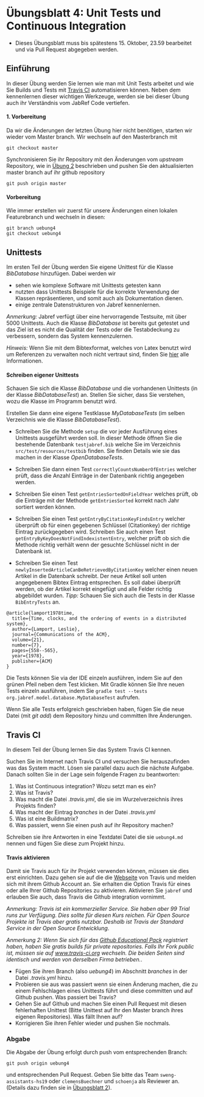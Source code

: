 
# Übungsblatt 4: Unit Tests und Continuous Integration

* Dieses Übungsblatt muss bis spätestens 15. Oktober, 23.59 bearbeitet und via Pull Request abgegeben werden. 



## Einführung

In dieser Übung werden Sie lernen wie man mit Unit Tests arbeitet und wie Sie Builds und Tests mit
 [Travis CI](https://www.travis-ci.com) automatisieren können. 
Neben dem kennenlernen dieser wichtigen Werkzeuge, werden sie bei dieser Übung auch ihr Verständnis vom JabRef Code vertiefen. 


#### 1. Vorbereitung

Da wir die Änderungen der letzten Übung hier nicht benötigen, starten wir wieder vom Master branch. Wir wechseln auf den Masterbranch mit 
```
git checkout master
```

Synchronisieren Sie ihr Repository mit den Änderungen vom *upstream* Repository, wie in [Übung 2](../../week2/exercises/practical-exercises.html) beschrieben  und pushen Sie den aktualisierten master branch auf ihr github repository
```
git push origin master
```


#### Vorbereitung

Wie immer erstellen wir zuerst für unsere Änderungen einen lokalen Featurebranch und wechseln in diesen:

```
git branch uebung4     
git checkout uebung4
```


## Unittests

Im ersten Teil der Übung werden Sie eigene Unittest für die Klasse *BibDatabase* hinzufügen.  Dabei werden wir 

* sehen wie komplexe Software mit Unittests getesten kann
* nutzten dass Unittests Beispiele für die korrekte Verwendung der Klassen repräsentieren, und somit auch 
als Dokumentation dienen.
* einige zentrale Datenstrukturen von Jabref kennenlernen.

*Anmerkung:* Jabref verfügt über eine hervorragende Testsuite, mit über 5000 Unittests. Auch die Klasse *BibDatabase* ist bereits gut getestet und das Ziel ist es nicht die Qualität der Tests
oder die Testabdeckung zu verbessern, sondern das System kennenzulernen. 

*Hinweis:* Wenn Sie mit dem Bibtexformat, welches von Latex benutzt wird um Referenzen zu verwalten noch nicht vertraut sind, finden Sie [hier](http://www.bibtex.org/) alle Informationen.

#### Schreiben eigener Unittests
Schauen Sie sich die Klasse *BibDatabase* und die  vorhandenen Unittests (in der Klasse *BibDatabaseTest*) an. Stellen Sie sicher, dass Sie verstehen, wozu die Klasse im Programm benutzt wird. 

Erstellen Sie dann eine eigene Testklasse *MyDatabaseTests* (im selben Verzeichnis wie die Klasse *BibDatabaseTest*). 

* Schreiben Sie die Methode ```setup``` die vor jeder Ausführung eines Unittests ausgeführt werden 
soll. In dieser Methode öffnen Sie die bestehende Datenbank ```testjabref.bib``` welche Sie im 
Verzeichnis ```src/test/resources/testbib``` finden.
Sie finden Details wie sie das machen in der Klasse *OpenDatabaseTests*.

* Schreiben Sie dann einen Test ```correctlyCountsNumberOfEntries``` welcher prüft, dass die 
  Anzahl Einträge in der Datenbank richtig angegeben werden.
* Schreiben Sie einen Test ```getEntriesSortedOnFieldYear``` welches prüft, ob die Einträge 
  mit der Methode ```getEntriesSorted``` korrekt nach Jahr sortiert werden können.  
* Schreiben Sie einen Test ```getEntryByCitationKeyFindsEntry``` welcher überprüft ob für einen gegebenen 
Schlüssel (Citationkey) der richtige Eintrag zurückgegeben wird. Schreiben Sie auch einen Test ```getEntryByKeyDoesNotFindIndexistentEntry```, welcher prüft ob sich die Methode richtig verhält wenn 
der gesuchte Schlüssel nicht in der Datenbank ist. 
* Schreiben Sie einen Test ```newlyInsertedArticleCanBeRetrievedByCitationKey``` welcher einen neuen Artikel in die Datenbank schreibt. Der neue Artikel soll unten angegebenem  Bibtex Eintrag entsprechen. Es soll dabei überprüft
werden, ob der Artikel korrekt eingefügt und alle Felder richtig abgebildet wurden. *Tipp:* Schauen Sie sich auch die Tests in der Klasse ```BibEntryTests``` an.
 
```
@article{lamport1978time,
  title={Time, clocks, and the ordering of events in a distributed system},
  author={Lamport, Leslie},
  journal={Communications of the ACM},
  volume={21},
  number={7},
  pages={558--565},
  year={1978},
  publisher={ACM}
}
``` 

Die Tests können Sie via der IDE einzeln ausführen, indem Sie auf den grünen Pfeil neben dem Test klicken. 
Mit Gradle können Sie Ihre neuen Tests einzeln ausführen, indem Sie ```gradle test --tests org.jabref.model.database.MyDatabaseTest``` aufrufen.

Wenn Sie alle Tests erfolgreich geschrieben haben, fügen Sie die neue Datei (mit *git add*) dem Repository hinzu und committen Ihre Änderungen.

<!-- 
* Fügen Sie mindestens 2 sinnvolle Tests für die Methode ```BibDatabase.getEntryByKey``` zu der Datei ```BibDatabaseTest``` hinzu. 
* Fügen Sie mindestens 2 sinnvolle Tests für die Methode ```BibDatabase.getReferencedEntry``` zu der Datei ```BibDatabaseTest``` hinzu. 

public class GroupTreeNode extends TreeNode<GroupTreeNode>
package org.jabref.model.groups;
Jabref preferencefilter
package org.jabref.model.ChainNode

package org.jabref.logic.citationstyle.discoverCitationStyles
-->

    

## Travis CI

In diesem Teil der Übung lernen Sie das System Travis CI kennen. 

Suchen Sie im Internet nach Travis CI und versuchen Sie herauszufinden was das System macht. 
Lösen sie parallel dazu auch die nächste Aufgabe. Danach sollten Sie in der Lage sein folgende
Fragen zu beantworten:
1. Was ist Continuous integration? Wozu setzt man es ein?
2. Was ist Travis?
3. Was macht die Datei *.travis.yml*, die sie im Wurzelverzeichnis ihres Projekts finden?
4. Was macht der Eintrag *branches* in der Datei *.travis.yml*
5. Was ist eine Buildmatrix?
6. Was passiert, wenn Sie einen push auf ihr Repository machen?

Schreiben sie ihre Antworten in eine Textdatei Datei die sie ```uebung4.md``` nennen und fügen Sie 
diese zum Projekt hinzu.  


#### Travis aktivieren

Damit sie Travis auch für ihr Projekt verwenden können, müssen sie dies erst einrichten. Dazu gehen sie auf die die [Webseite](https://www.travis-ci.com) von Travis und melden sich mit ihrem Github Account an. Sie erhalten die Option Travis für eines oder alle Ihrer Github Repositories zu aktivieren. Aktivieren Sie 
```jabref``` und erlauben Sie auch, dass Travis die Github integration vornimmt. 


*Anmerkung: Travis ist ein kommerzieller Service. Sie haben aber 99 Trial runs zur Verfügung. Dies sollte für diesen Kurs reichen. Für Open Source Projekte ist Travis aber gratis nutzbar. Deshalb ist Travis der Standard Service in der Open Source Entwicklung*.

*Anmerkung 2: Wenn Sie sich für das [Github Educational Pack](https://education.github.com/pack) registriert haben, haben Sie gratis builds für private repositories. Falls Ihr Fork public ist, müssen sie auf www.travis-ci.org wechseln. Die beiden Seiten sind identisch und werden von derselben Firma betrieben.*.

* Fügen Sie ihren Branch (also *uebung4*) im Abschnitt *branches* in der Datei *.travis.yml* hinzu. 
* Probieren sie aus was passiert wenn sie einen Änderung machen, die zu einem Fehlschlagen eines Unittests führt und diese committen und auf Github pushen. Was passiert bei Travis? 
* Gehen Sie auf Github und machen Sie einen Pull Request mit diesen fehlerhaften Unittest (Bitte Unittest auf Ihr den Master branch ihres eigenen Repositories). Was fällt Ihnen auf?
* Korrigieren Sie ihren Fehler wieder und pushen Sie nochmals.




### Abgabe
Die Abgabe der Übung erfolgt durch push vom entsprechenden Branch: 
```
git push origin uebung4
``` 
und entsprechenden Pull Request. Geben Sie bitte das Team ```sweng-assistants-hs19``` oder ```clemensBuechner``` und ```schoenja``` als Reviewer an. 
 (Details dazu finden sie in [&Uuml;bungsblatt 2](https://unibas-sweng.github.io/software-engineering/week2/practical-exercises.html)).
 
